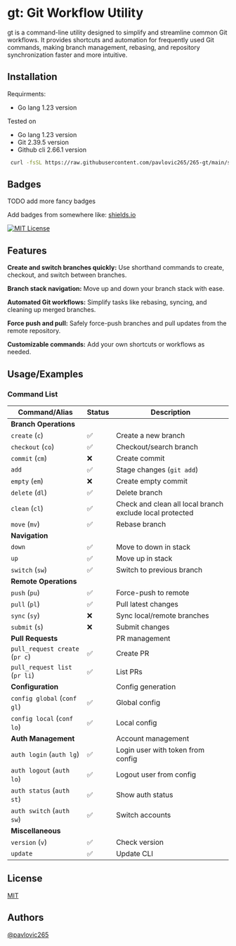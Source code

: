 
# gt: Git Workflow Utility
gt is a command-line utility designed to simplify and streamline common Git workflows. It provides shortcuts and automation for frequently used Git commands, making branch management, rebasing, and repository synchronization faster and more intuitive.

## Installation

Requirments:
- Go lang 1.23 version

Tested on
- Go lang 1.23 version
- Git 2.39.5  version
- Github cli 2.66.1 version

```bash
 curl -fsSL https://raw.githubusercontent.com/pavlovic265/265-gt/main/scripts/install.sh | bash
```
    

## Badges

TODO add more fancy badges

Add badges from somewhere like: [shields.io](https://shields.io/)

[![MIT License](https://img.shields.io/badge/License-MIT-green.svg)](https://github.com/pavlovic265/265-gt/blob/main/LICENSE)


## Features
**Create and switch branches quickly:** Use shorthand commands to create, checkout, and switch between branches.

**Branch stack navigation:** Move up and down your branch stack with ease.

**Automated Git workflows:** Simplify tasks like rebasing, syncing, and cleaning up merged branches.

**Force push and pull:** Safely force-push branches and pull updates from the remote repository.

**Customizable commands:** Add your own shortcuts or workflows as needed.

## Usage/Examples

### Command List



| Command/Alias               | Status | Description                                  |
|-----------------------------|--------|----------------------------------------------|
| **Branch Operations**       |        |                                              |
| `create` (`c`)              | ✅     | Create a new branch                          |
| `checkout` (`co`)           | ✅     | Checkout/search branch                       |
| `commit` (`cm`)             | ❌     | Create commit                                |
| `add`                       | ✅     | Stage changes (`git add`)                   |
|  `empty` (`em`)            | ❌     | Create empty commit                          |
|   `delete` (`dl`)           | ✅     | Delete branch                                |
|   `clean` (`cl`)            | ✅     | Check and clean all local branch exclude local protected      |
| `move` (`mv`)               | ✅     | Rebase branch                                |
| **Navigation**              |        |                                              |
| `down`              | ✅     | Move to down in stack                     |
| `up`                        | ✅     | Move up in stack                            |
| `switch` (`sw`)             | ✅     | Switch to previous branch                   |
| **Remote Operations**       |        |                                              |
| `push` (`pu`)               | ✅     | Force-push to remote                        |
| `pull` (`pl`)               | ✅     | Pull latest changes                         |
| `sync` (`sy`)               | ❌     | Sync local/remote branches                  |
| `submit` (`s`)              | ❌     | Submit changes                              |
| **Pull Requests**           |        | PR management                               |
|   `pull_request create` (`pr c`)            | ✅     | Create PR                                   |
|   `pull_request list` (`pr li`)             | ✅     | List PRs                                    |
| **Configuration**           |        |Config generation                          |
|   `config global` (`conf gl`)           | ✅     | Global config                               |
|   `config local` (`conf lo`)            | ✅     | Local config                                |
| **Auth Management**         |        |Account management                          |
|   `auth login` (`auth lg`)            | ✅     | Login user with token from config            |
|   `auth logout` (`auth lo`)           | ✅     | Logout user from config                     |
|   `auth status` (`auth st`)           | ✅     | Show auth status                            |
|   `auth switch` (`auth sw`)           | ✅     | Switch accounts                             |
| **Miscellaneous**           |        |                                              |
| `version` (`v`)             | ✅     | Check version                               |
| `update`                    | ✅     | Update CLI                                  |

## License

[MIT](https://github.com/pavlovic265/265-gt/blob/main/LICENSE)


## Authors

[@pavlovic265](https://github.com/pavlovic265)

